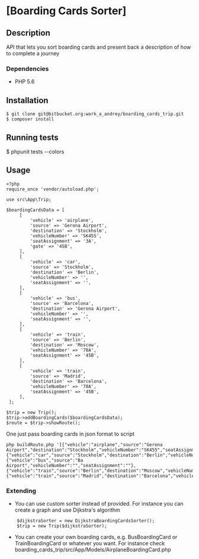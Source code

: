 [Boarding Cards Sorter]
==============================================
Description
----------------------------------------------
API that lets you sort boarding cards and present back a description of how to complete a journey

### Dependencies
- PHP 5.6

Installation
------------
```
$ git clone git@bitbucket.org:work_a_andrey/boarding_cards_trip.git
$ composer install
```

Running tests
-------------
$ phpunit tests --colors


Usage
----------------------------------------------
```
<?php
require_once 'vendor/autoload.php';

use src\App\Trip;

$boardingCardsData = [
     [
         'vehicle' => 'airplane',
         'source' => 'Gerona Airport',
         'destination' => 'Stockholm',
         'vehicleNumber' => 'SK455',
         'seatAssignment' => '3A',
         'gate' => '45B',
     ],
     [
         'vehicle' => 'car',
         'source' => 'Stockholm',
         'destination' => 'Berlin',
         'vehicleNumber' => '',
         'seatAssignment' => '',
     ],
     [
         'vehicle' => 'bus',
         'source' => 'Barcelona',
         'destination' => 'Gerona Airport',
         'vehicleNumber' => '',
         'seatAssignment' => '',
     ],
     [
         'vehicle' => 'train',
         'source' => 'Berlin',
         'destination' => 'Moscow',
         'vehicleNumber' => '78A',
         'seatAssignment' => '45B',
     ],
     [
         'vehicle' => 'train',
         'source' => 'Madrid',
         'destination' => 'Barcelona',
         'vehicleNumber' => '78A',
         'seatAssignment' => '45B',
     ],
 ];

$trip = new Trip();
$trip->addBoardingCards($boardingCardsData);
$route = $trip->showRoute();
```

One just pass boarding cards in json format to script
```
php buildRoute.php '[{"vehicle":"airplane","source":"Gerona Airport","destination":"Stockholm","vehicleNumber":"SK455","seatAssignment":"3A","gate":"45B"},{"vehicle":"car","source":"Stockholm","destination":"Berlin","vehicleNumber":"","seatAssignment":""},{"vehicle":"bus","source":"Ba Airport","vehicleNumber":"","seatAssignment":""},{"vehicle":"train","source":"Berlin","destination":"Moscow","vehicleNumber":"78A","seatAssignment":"45B"},{"vehicle":"train","source":"Madrid","destination":"Barcelona","vehicleNumber":"78A","seatAssignment":"45B"}]'
```

### Extending
* You can use custom sorter instead of provided. For instance you can create a graph and use Dijkstra's algorithm
```
    $dijkstraSorter = new DijkstraBoardingCardsSorter();
    $trip = new Trip($dijkstraSorter);
```
* You can create your own boarding cards, e.g. BusBoardingCard or TrainBoardingCard or whatever you want. For instance check boarding_cards_trip/src/App/Models/AirplaneBoardingCard.php